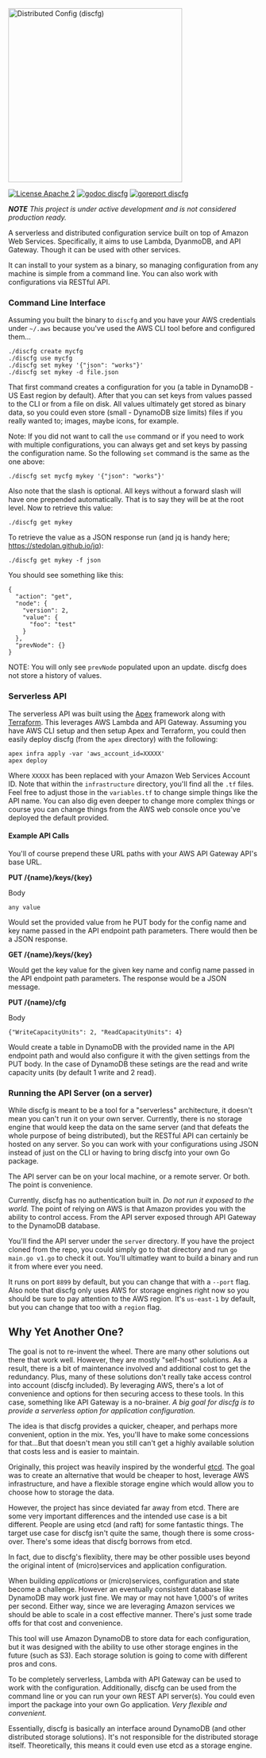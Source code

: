 <img src="https://raw.githubusercontent.com/tmaiaroto/discfg/master/docs/logo.png?a" width="350" align="middle" alt="Distributed Config (discfg)" />

[![License Apache 2](https://img.shields.io/badge/license-Apache%202-blue.svg)]() [![godoc discfg](https://img.shields.io/badge/godoc-reference-blue.svg)](http://godoc.org/github.com/tmaiaroto/discfg) [![goreport discfg](https://goreportcard.com/badge/github.com/tmaiaroto/discfg)](https://goreportcard.com/report/github.com/tmaiaroto/discfg) 

_**NOTE** This project is under active development and is not considered production ready._

A serverless and distributed configuration service built on top of Amazon Web Services. Specifically,
it aims to use Lambda, DyanmoDB, and API Gateway. Though it can be used with other services.

It can install to your system as a binary, so managing configuration from any machine is simple from 
a command line. You can also work with configurations via RESTful API.

### Command Line Interface

Assuming you built the binary to ```discfg``` and you have your AWS credentials under ```~/.aws``` 
because you've used the AWS CLI tool before and configured them...

```
./discfg create mycfg    
./discfg use mycfg    
./discfg set mykey '{"json": "works"}'    
./discfg set mykey -d file.json
```

That first command creates a configuration for you (a table in DynamoDB - US East region by default). 
After that you can set keys from values passed to the CLI or from a file on disk. All values ultimately 
get stored as binary data, so you could even store (small - DynamoDB size limits) files if you really 
wanted to; images, maybe icons, for example.

Note: If you did not want to call the ```use``` command or if you need to work with multiple configurations,
you can always get and set keys by passing the configuration name. So the following ```set``` command is
the same as the one above:

```
./discfg set mycfg mykey '{"json": "works"}'
```

Also note that the slash is optional. All keys without a forward slash will have one prepended automatically. 
That is to say they will be at the root level. Now to retrieve this value:

```
./discfg get mykey
```

To retrieve the value as a JSON response run (and jq is handy here; https://stedolan.github.io/jq):

```
./discfg get mykey -f json
```

You should see something like this:

```
{
  "action": "get",
  "node": {
    "version": 2,
    "value": {
      "foo": "test"
    }
  },
  "prevNode": {}
}
```

NOTE: You will only see ```prevNode``` populated upon an update. discfg does not store a history
of values.

### Serverless API

The serverless API was built using the [Apex](http://apex.run/) framework along with [Terraform](https://www.terraform.io/).
This leverages AWS Lambda and API Gateway. Assuming you have AWS CLI setup and then setup Apex 
and Terraform, you could then easily deploy discfg (from the `apex` directory) with the following:

```
apex infra apply -var 'aws_account_id=XXXXX'
apex deploy
```

Where `XXXXX` has been replaced with your Amazon Web Services Account ID. Note that within the
`infrastructure` directory, you'll find all the `.tf` files. Feel free to adjust those in the
`variables.tf` to change simple things like the API name. You can also dig even deeper to change 
more complex things or course you can change things from the AWS web console once you've deployed
the default provided.

#### Example API Calls

You'll of course prepend these URL paths with your AWS API Gateway API's base URL.

**PUT /{name}/keys/{key}**

Body
```
any value
```

Would set the provided value from he PUT body for the config name and key name passed
in the API endpoint path parameters. There would then be a JSON response.

**GET /{name}/keys/{key}**

Would get the key value for the given key name and config name passed in the API endpoint
path parameters. The response would be a JSON message.


**PUT /{name}/cfg**

Body
```
{"WriteCapacityUnits": 2, "ReadCapacityUnits": 4}
```

Would create a table in DynamoDB with the provided name in the API endpoint path and would
also configure it with the given settings from the PUT body. In the case of DynamoDB these 
setings are the read and write capacity units (by default 1 write and 2 read).


### Running the API Server (on a server)

While discfg is meant to be a tool for a "serverless" architecture, it doesn't mean you can't
run it on your own server. Currently, there is no storage engine that would keep the data on 
the same server (and that defeats the whole purpose of being distributed), but the RESTful API 
can certainly be hosted on any server. So you can work with your configurations using JSON
instead of just on the CLI or having to bring discfg into your own Go package.

The API server can be on your local machine, or a remote server. Or both. The point is convenience.

Currently, discfg has no authentication built in. _Do not run it exposed to the world._ 
The point of relying on AWS is that Amazon provides you with the ability to control access.
From the API server exposed through API Gateway to the DynamoDB database.

You'll find the API server under the `server` directory. If you have the project cloned from
the repo, you could simply go to that directory and run `go main.go v1.go` to check it out.
You'll ultimatley want to build a binary and run it from where ever you need.

It runs on port `8899` by default, but you can change that with a `--port` flag. Also note
that discfg only uses AWS for storage engines right now so you should be sure to pay attention
to the AWS region. It's `us-east-1` by default, but you can change that too with a `region` flag.

## Why Yet Another One?

The goal is not to re-invent the wheel. There are many other solutions out there that work well. 
However, they are mostly "self-host" solutions. As a result, there is a bit of maintenance involved
and additional cost to get the redundancy. Plus, many of these solutions don't really take access 
control into account (discfg included). By leveraging AWS, there's a lot of convenience and options
for then securing access to these tools. In this case, something like API Gateway is a no-brainer. 
_A big goal for discfg is to provide a serverless option for application configuration._

The idea is that discfg provides a quicker, cheaper, and perhaps more convenient, option in the mix. 
Yes, you'll have to make some concessions for that...But that doesn't mean you still can't get 
a highly available solution that costs less and is easier to maintain.

Originally, this project was heavily inspired by the wonderful [etcd](https://github.com/coreos/etcd). 
The goal was to create an alternative that would be cheaper to host, leverage AWS infrastructure, 
and have a flexible storage engine which would allow you to choose how to storage the data. 

However, the project has since deviated far away from etcd. There are some very important 
differences and the intended use case is a bit different. People are using etcd (and raft) 
for some fantastic things. The target use case for discfg isn't quite the same, though there
is some cross-over. There's some ideas that discfg borrows from etcd.

In fact, due to discfg's flexiblity, there may be other possible uses beyond the original intent
of (micro)services and application configuration. 

When building _applications_ or (micro)services, configuration and state become a challenge. 
However an eventually consistent database like DynamoDB may work just fine. We may or may not have 
1,000's of writes per second. Either way, since we are leveraging Amazon services we should be able
to scale in a cost effective manner. There's just some trade offs for that cost and convenience.

This tool will use Amazon DynamoDB to store data for each configuration, but it was designed with the
ability to use other storage engines in the future (such as S3). Each storage solution is going to come
with different pros and cons.

To be completely serverless, Lambda with API Gateway can be used to work with the configuration. 
Additionally, discfg can be used from the command line or you can run your own REST API server(s). 
You could even import the package into your own Go application. _Very flexible and convenient._

Essentially, discfg is basically an interface around DynamoDB (and other distributed storage solutions).
It's not responsible for the distributed storage itself. Theoretically, this means it could even use
etcd as a storage engine.